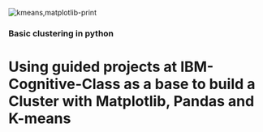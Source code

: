 ![kmeans,matplotlib-print](https://github.com/PedroOrfao/Kmeans-demos_IBM/assets/168864377/ab93bee6-1c42-4bd5-80e8-9910f83810db)

### Basic clustering in python 

# Using guided projects at IBM-Cognitive-Class as a base to build a Cluster with Matplotlib, Pandas and K-means

